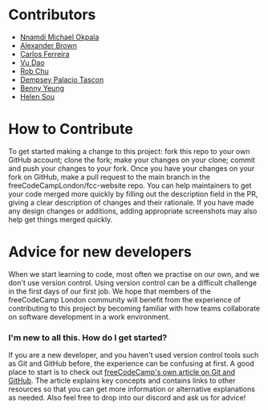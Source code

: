 # Contributors

- [Nnamdi Michael Okpala](https://www.github.com/okpalan)
- [Alexander Brown](https://github.com/webtechalex)
- [Carlos Ferreira](https://github.com/cajogos)
- [Vu Dao](https://github.com/v24dao)
- [Rob Chu](https://github.com/RobChooses)
- [Dempsey Palacio Tascon](https://github.com/deej-tsn)
- [Benny Yeung](https://github.com/bennyyeung)
- [Helen Sou](https://github.com/HSSH686)

# How to Contribute

To get started making a change to this project: fork this repo to your own GitHub account; clone the fork; make your changes on your clone; commit and push your changes to your fork.
Once you have your changes on your fork on GitHub, make a pull request to the main branch in the freeCodeCampLondon/fcc-website repo.
You can help maintainers to get your code merged more quickly by filling out the description field in the PR, giving a clear description of changes and their rationale. If you have made any design changes or additions, adding appropriate screenshots may also help get things merged quickly.

# Advice for new developers

When we start learning to code, most often we practise on our own, and we don't use version control. Using version control can be a difficult challenge in the first days of our first job.
We hope that members of the freeCodeCamp London community will benefit from the experience of contributing to this project by becoming familiar with how teams collaborate on software development in a work environment.

### I'm new to all this. How do I get started?

If you are a new developer, and you haven't used version control tools such as Git and GitHub before, the experience can be confusing at first.
A good place to start is to check out [freeCodeCamp's own article on Git and GitHub](https://www.freecodecamp.org/news/introduction-to-git-and-github/). The article explains key concepts and contains links to other resources so that you can get more information or alternative explanations as needed.
Also feel free to drop into our discord and ask us for advice!
